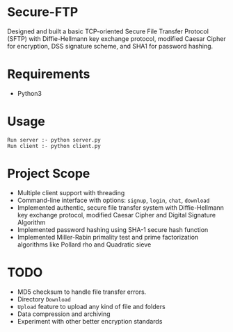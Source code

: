 # Secure-FTP
Designed and built a basic TCP-oriented Secure File Transfer Protocol (SFTP) with Diffie-Hellmann key exchange protocol, modified Caesar Cipher for encryption, DSS signature scheme, and SHA1 for password hashing.

# Requirements
* Python3

# Usage

```
Run server :- python server.py 
Run client :- python client.py    
```

# Project Scope
* Multiple client support with threading 
* Command-line interface with options: ``signup``, ``login``, ``chat``, ``download``
* Implemented authentic, secure file transfer system with Diffie-Hellmann key exchange protocol, modified Caesar Cipher and Digital Signature Algorithm
* Implemented password hashing using SHA-1 secure hash function 
* Implemented Miller-Rabin primality test and prime factorization algorithms like Pollard rho and Quadratic sieve    

# TODO
* MD5 checksum to handle file transfer errors.
* Directory ``Download`` 
* ``Upload`` feature to upload any kind of file and folders
* Data compression and archiving 
* Experiment with other better encryption standards
